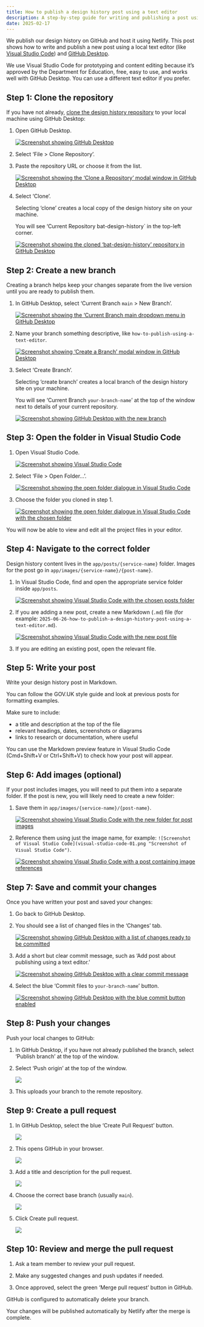 ```yaml
---
title: How to publish a design history post using a text editor
description: A step-by-step guide for writing and publishing a post using Visual Studio Code and GitHub Desktop
date: 2025-02-17
---
```


We publish our design history on GitHub and host it using Netlify. This post shows how to write and publish a new post using a local text editor (like [Visual Studio Code](https://code.visualstudio.com/)) and [GitHub Desktop](https://github.com/apps/desktop).

We use Visual Studio Code for prototyping and content editing because it’s approved by the Department for Education, free, easy to use, and works well with GitHub Desktop. You can use a different text editor if you prefer.

## Step 1: Clone the repository

If you have not already, [clone the design history repository](https://docs.github.com/en/repositories/creating-and-managing-repositories/cloning-a-repository) to your local machine using GitHub Desktop:

1. Open GitHub Desktop.

    [![Screenshot showing GitHub Desktop](github-desktop-01.png "Screenshot showing GItHub Desktop")](github-desktop-01.png)

2. Select ‘File > Clone Repository’.

3. Paste the repository URL or choose it from the list.

    [![Screenshot showing the ‘Clone a Repository’ modal window in GitHub Desktop](github-desktop-02.png "Screenshot showing the ‘Clone a Repository’ modal window in GitHub Desktop")](github-desktop-02.png)

4. Select ‘Clone’.

    Selecting ‘clone’ creates a local copy of the design history site on your machine.

    You will see ‘Current Repository bat-design-history` in the top-left corner.

    [![Screenshot showing the cloned ‘bat-design-history’ repository in GitHub Desktop](github-desktop-03.png "Screenshot showing the cloned ‘bat-design-history’ repository in GitHub Desktop")](github-desktop-03.png)

## Step 2: Create a new branch

Creating a branch helps keep your changes separate from the live version until you are ready to publish them.

1. In GitHub Desktop, select ‘Current Branch `main` > New Branch’.

    [![Screenshot showing the ‘Current Branch `main` dropdown menu in GitHub Desktop](github-desktop-04.png "Screenshot showing the ‘Current Branch `main` dropdown menu in GitHub Desktop")](github-desktop-04.png)

2. Name your branch something descriptive, like `how-to-publish-using-a-text-editor`.

    [![Screenshot showing ‘Create a Branch’ modal window in GitHub Desktop](github-desktop-05.png "Screenshot showing ‘Create a Branch’ modal window in GitHub Desktop")](github-desktop-05.png)

3. Select ‘Create Branch’.

    Selecting ‘create branch’ creates a local branch of the design history site on your machine.

    You will see ‘Current Branch `your-branch-name`’ at the top of the window next to details of your current repository.

    [![Screenshot showing GitHub Desktop with the new branch](github-desktop-06.png "Screenshot showing GitHub Desktop with the new branch")](github-desktop-06.png)

## Step 3: Open the folder in Visual Studio Code

1. Open Visual Studio Code.

    [![Screenshot showing Visual Studio Code](visual-studio-code-01.png "Screenshot showing Visual Studio Code")](visual-studio-code-01.png)

2. Select ‘File > Open Folder...’.

    [![Screenshot showing the open folder dialogue in Visual Studio Code](visual-studio-code-02.png "Screenshot showing the open folder dialogue in Visual Studio Code")](visual-studio-code-02.png)

3. Choose the folder you cloned in step 1.

    [![Screenshot showing the open folder dialogue in Visual Studio Code with the chosen folder](visual-studio-code-03.png "Screenshot showing the open folder dialogue in Visual Studio Code with the chosen folder")](visual-studio-code-03.png)

You will now be able to view and edit all the project files in your editor.

## Step 4: Navigate to the correct folder

Design history content lives in the `app/posts/{service-name}` folder. Images for the post go in `app/images/{service-name}/{post-name}`.

1. In Visual Studio Code, find and open the appropriate service folder inside `app/posts`.

    [![Screenshot showing Visual Studio Code with the chosen posts folder](visual-studio-code-04.png "Screenshot showing Visual Studio Code with the chosen posts folder")](visual-studio-code-04.png)

2. If you are adding a new post, create a new Markdown (`.md`) file (for example: `2025-06-26-how-to-publish-a-design-history-post-using-a-text-editor.md`).

    [![Screenshot showing Visual Studio Code with the new post file](visual-studio-code-05.png "Screenshot showing Visual Studio Code with the new post file")](visual-studio-code-05.png)

3. If you are editing an existing post, open the relevant file.

## Step 5: Write your post

Write your design history post in Markdown.

You can follow the GOV.UK style guide and look at previous posts for formatting examples.

Make sure to include:

- a title and description at the top of the file
- relevant headings, dates, screenshots or diagrams
- links to research or documentation, where useful

You can use the Markdown preview feature in Visual Studio Code (Cmd+Shift+V or Ctrl+Shift+V) to check how your post will appear.

## Step 6: Add images (optional)

If your post includes images, you will need to put them into a separate folder. If the post is new, you will likely need to create a new folder:

1. Save them in `app/images/{service-name}/{post-name}`.

    [![Screenshot showing Visual Studio Code with the new folder for post images](visual-studio-code-06.png "Screenshot showing Visual Studio Code with the new folder for post images")](visual-studio-code-06.png)

2. Reference them using just the image name, for example: `![Screenshot of Visual Studio Code](visual-studio-code-01.png "Screenshot of Visual Studio Code")`.

    [![Screenshot showing Visual Studio Code with a post containing image references](visual-studio-code-07.png "Screenshot showing Visual Studio Code with a post containing image references")](visual-studio-code-07.png)

## Step 7: Save and commit your changes

Once you have written your post and saved your changes:

1. Go back to GitHub Desktop.

2. You should see a list of changed files in the ‘Changes’ tab.

    [![Screenshot showing GitHub Desktop with a list of changes ready to be committed](github-desktop-07.png "Screenshot showing GitHub Desktop with a list of changes ready to be committed")](github-desktop-07.png)

3. Add a short but clear commit message, such as ‘Add post about publishing using a text editor.’

    [![Screenshot showing GitHub Desktop with a clear commit message](github-desktop-08.png "Screenshot showing GitHub Desktop with a clear commit message")](github-desktop-08.png)

4. Select the blue ‘Commit files to `your-branch-name`’ button.

    [![Screenshot showing GitHub Desktop with the blue commit button enabled](github-desktop-09.png "Screenshot showing GitHub Desktop with the blue commit button enabled")](github-desktop-09.png)

## Step 8: Push your changes

Push your local changes to GitHub:

1. In GitHub Desktop, if you have not already published the branch, select ‘Publish branch’ at the top of the window.

2. Select ‘Push origin’ at the top of the window.

    [![](github-desktop-10.png)](github-desktop-10.png)

3. This uploads your branch to the remote repository.

## Step 9: Create a pull request

1. In GitHub Desktop, select the blue ‘Create Pull Request’ button.

    [![](github-desktop-11.png)](github-desktop-11.png)

2. This opens GitHub in your browser.

    [![](github-01.png)](github-01.png)

3. Add a title and description for the pull request.

    [![](github-02.png)](github-02.png)

4. Choose the correct base branch (usually `main`).

    [![](github-03.png)](github-03.png)

5. Click Create pull request.

    [![](github-04.png)](github-04.png)

## Step 10: Review and merge the pull request

1. Ask a team member to review your pull request.

2. Make any suggested changes and push updates if needed.

3. Once approved, select the green ‘Merge pull request’ button in GitHub.

GitHub is configured to automatically delete your branch.

Your changes will be published automatically by Netlify after the merge is complete.
